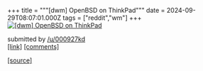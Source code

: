 +++
title = """[dwm] OpenBSD on ThinkPad"""
date = 2024-09-29T08:07:01.000Z
tags = ["reddit","wm"]
+++
[![[dwm] OpenBSD on ThinkPad](https://preview.redd.it/nkaexsaihprd1.jpeg?width=640&crop=smart&auto=webp&s=a2a4474c98b69a376bbc67c48cb5a917ee7ce52f "[dwm] OpenBSD on ThinkPad")](https://www.reddit.com/r/unixporn/comments/1frzgyz/dwm_openbsd_on_thinkpad/)

submitted by [/u/000927kd](https://www.reddit.com/user/000927kd)  
[\[link\]](https://i.redd.it/nkaexsaihprd1.jpeg) [\[comments\]](https://www.reddit.com/r/unixporn/comments/1frzgyz/dwm_openbsd_on_thinkpad/)

[[source]](https://www.reddit.com/r/unixporn/comments/1frzgyz/dwm_openbsd_on_thinkpad/)
